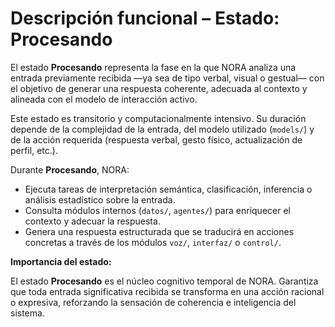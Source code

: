 # Descripción funcional – Estado: Procesando

El estado **Procesando** representa la fase en la que NORA analiza una entrada previamente recibida —ya sea de tipo verbal, visual o gestual— con el objetivo de generar una respuesta coherente, adecuada al contexto y alineada con el modelo de interacción activo.

Este estado es transitorio y computacionalmente intensivo. Su duración depende de la complejidad de la entrada, del modelo utilizado (`models/`) y de la acción requerida (respuesta verbal, gesto físico, actualización de perfil, etc.).

Durante **Procesando**, NORA:

- Ejecuta tareas de interpretación semántica, clasificación, inferencia o análisis estadístico sobre la entrada.
- Consulta módulos internos (`datos/`, `agentes/`) para enriquecer el contexto y adecuar la respuesta.
- Genera una respuesta estructurada que se traducirá en acciones concretas a través de los módulos `voz/`, `interfaz/` o `control/`.

**Importancia del estado:**

El estado **Procesando** es el núcleo cognitivo temporal de NORA. Garantiza que toda entrada significativa recibida se transforma en una acción racional o expresiva, reforzando la sensación de coherencia e inteligencia del sistema.
